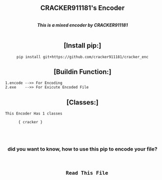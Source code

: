 <div align="center">
<h2> CRACKER911181's Encoder</h2>
<br>
<i> <b>This is a mixed encoder by CRACKER911181</b></i> <br><br>

## [Install pip:]

	pip install git+https://github.com/cracker911181/cracker_enc
</div>
<div align="center">
<h2> [Buildin Function:]</h2></div>
	

	1.encode -->> For Encoding
	2.exe    -->> For Exicute Encoded File

	

<div align="center">
<h2> [Classes:]</h2></div>

	This Encoder Has 1 classes
	     
 	      { cracker }



<br><br>


<div align="center">
<h3> did you want to know, how to use this pip to encode your file?<h3>
<br>
<pre>	Read This File</pre>
